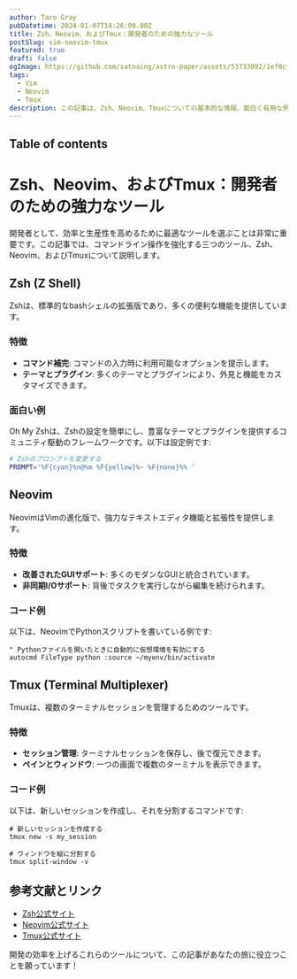 ```yaml
---
author: Taro Gray
pubDatetime: 2024-01-07T14:26:00.00Z
title: Zsh、Neovim、およびTmux：開発者のための強力なツール
postSlug: vim-neovim-tmux
featured: true
draft: false
ogImage: https://github.com/satnaing/astro-paper/assets/53733092/1ef0cf03-8137-4d67-ac81-84a032119e3a
tags:
  - Vim
  - Neovim
  - Tmux
description: この記事は、Zsh、Neovim、Tmuxについての基本的な情報、面白く有用な例、そしてコードスニペットを提供し、中級者の開発者がこれらのツールをより深く理解し、日々の作業に取り入れるための出発点となることを目指しています。読者が楽しむことができるような面白さを提供しながら、明確でわかりやすい情報を優先しています。
---
```


## Table of contents

# Zsh、Neovim、およびTmux：開発者のための強力なツール

開発者として、効率と生産性を高めるために最適なツールを選ぶことは非常に重要です。この記事では、コマンドライン操作を強化する三つのツール、Zsh、Neovim、およびTmuxについて説明します。

## Zsh (Z Shell)

Zshは、標準的なbashシェルの拡張版であり、多くの便利な機能を提供しています。

### 特徴

- **コマンド補完**: コマンドの入力時に利用可能なオプションを提示します。
- **テーマとプラグイン**: 多くのテーマとプラグインにより、外見と機能をカスタマイズできます。

### 面白い例

Oh My Zshは、Zshの設定を簡単にし、豊富なテーマとプラグインを提供するコミュニティ駆動のフレームワークです。以下は設定例です:

```zsh
# Zshのプロンプトを変更する
PROMPT='%F{cyan}%n@%m %F{yellow}%~ %F{none}%% '
```

## Neovim

NeovimはVimの進化版で、強力なテキストエディタ機能と拡張性を提供します。

### 特徴

- **改善されたGUIサポート**: 多くのモダンなGUIと統合されています。
- **非同期I/Oサポート**: 背後でタスクを実行しながら編集を続けられます。

### コード例

以下は、NeovimでPythonスクリプトを書いている例です:

```vim
" Pythonファイルを開いたときに自動的に仮想環境を有効にする
autocmd FileType python :source ~/myenv/bin/activate
```

## Tmux (Terminal Multiplexer)

Tmuxは、複数のターミナルセッションを管理するためのツールです。

### 特徴

- **セッション管理**: ターミナルセッションを保存し、後で復元できます。
- **ペインとウィンドウ**: 一つの画面で複数のターミナルを表示できます。

### コード例

以下は、新しいセッションを作成し、それを分割するコマンドです:

```tmux
# 新しいセッションを作成する
tmux new -s my_session

# ウィンドウを縦に分割する
tmux split-window -v
```

## 参考文献とリンク

- [Zsh公式サイト](https://www.zsh.org/)
- [Neovim公式サイト](https://neovim.io/)
- [Tmux公式サイト](https://github.com/tmux/tmux)

開発の効率を上げるこれらのツールについて、この記事があなたの旅に役立つことを願っています！

